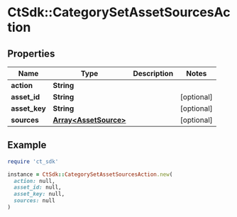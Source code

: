 # CtSdk::CategorySetAssetSourcesAction

## Properties

| Name | Type | Description | Notes |
| ---- | ---- | ----------- | ----- |
| **action** | **String** |  |  |
| **asset_id** | **String** |  | [optional] |
| **asset_key** | **String** |  | [optional] |
| **sources** | [**Array&lt;AssetSource&gt;**](AssetSource.md) |  | [optional] |

## Example

```ruby
require 'ct_sdk'

instance = CtSdk::CategorySetAssetSourcesAction.new(
  action: null,
  asset_id: null,
  asset_key: null,
  sources: null
)
```

